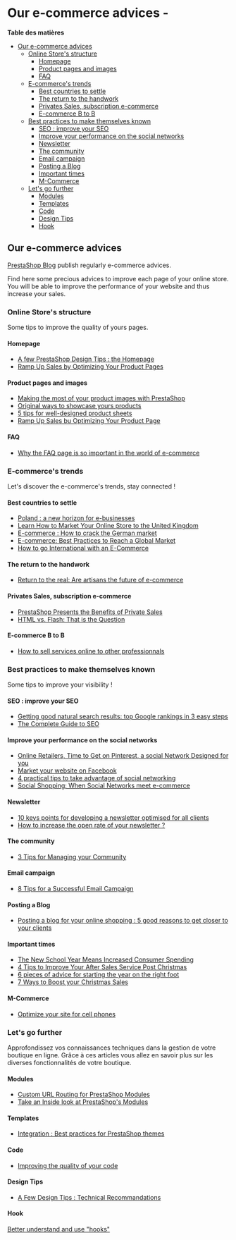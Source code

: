 # Our e-commerce advices -

**Table des matières**

* [Our e-commerce advices](our-e-commerce-advices.md#Oure-commerceadvices--Oure-commerceadvices)
  * [Online Store's structure](our-e-commerce-advices.md#Oure-commerceadvices--OnlineStore%27sstructure)
    * [Homepage](our-e-commerce-advices.md#Oure-commerceadvices--Homepage)
    * [Product pages and images](our-e-commerce-advices.md#Oure-commerceadvices--Productpagesandimages)
    * [FAQ](our-e-commerce-advices.md#Oure-commerceadvices--FAQ)
  * [ E-commerce's trends](our-e-commerce-advices.md#Oure-commerceadvices--E-commerce%27strends)
    * [Best countries to settle](our-e-commerce-advices.md#Oure-commerceadvices--Bestcountriestosettle)
    * [The return to the handwork](our-e-commerce-advices.md#Oure-commerceadvices--Thereturntothehandwork)
    * [Privates Sales, subscription e-commerce](our-e-commerce-advices.md#Oure-commerceadvices--PrivatesSales,subscriptione-commerce)
    * [E-commerce B to B](our-e-commerce-advices.md#Oure-commerceadvices--E-commerceBtoB)
  * [Best practices to make themselves known](our-e-commerce-advices.md#Oure-commerceadvices--Bestpracticestomakethemselvesknown)
    * [SEO : improve your SEO](our-e-commerce-advices.md#Oure-commerceadvices--SEO:improveyourSEO)
    * [Improve your performance on the social networks](our-e-commerce-advices.md#Oure-commerceadvices--Improveyourperformanceonthesocialnetworks)
    * [Newsletter](our-e-commerce-advices.md#Oure-commerceadvices--Newsletter)
    * [The community](our-e-commerce-advices.md#Oure-commerceadvices--Thecommunity)
    * [Email campaign](our-e-commerce-advices.md#Oure-commerceadvices--Emailcampaign)
    * [Posting a Blog](our-e-commerce-advices.md#Oure-commerceadvices--PostingaBlog)
    * [Important times](our-e-commerce-advices.md#Oure-commerceadvices--Importanttimes)
    * [ M-Commerce](our-e-commerce-advices.md#Oure-commerceadvices--M-Commerce)
  * [Let's go further](our-e-commerce-advices.md#Oure-commerceadvices--Let%27sgofurther)
    * [Modules](our-e-commerce-advices.md#Oure-commerceadvices--Modules)
    * [Templates](our-e-commerce-advices.md#Oure-commerceadvices--Templates)
    * [ Code](our-e-commerce-advices.md#Oure-commerceadvices--Code)
    * [ Design Tips](our-e-commerce-advices.md#Oure-commerceadvices--DesignTips)
    * [Hook](our-e-commerce-advices.md#Oure-commerceadvices--Hook)

## Our e-commerce advices <a href="#oure-commerceadvices-oure-commerceadvices" id="oure-commerceadvices-oure-commerceadvices"></a>

[PrestaShop Blog](http://www.prestashop.com/blog/en/) publish regularly e-commerce advices.

Find here some precious advices to improve each page of your online store. You will be able to improve the performance of your website and thus increase your sales.

### Online Store's structure <a href="#oure-commerceadvices-onlinestoresstructure" id="oure-commerceadvices-onlinestoresstructure"></a>

Some tips to improve the quality of yours pages.

#### Homepage <a href="#oure-commerceadvices-homepage" id="oure-commerceadvices-homepage"></a>

* [A few PrestaShop Design Tips : the Homepage](http://www.prestashop.com/blog/en/a-design-tips-home-page/)
* [Ramp Up Sales by Optimizing Your Product Pages](http://www.prestashop.com/blog/en/ramp-sales-optimising-product-pages/)

#### Product pages and images <a href="#oure-commerceadvices-productpagesandimages" id="oure-commerceadvices-productpagesandimages"></a>

* [Making the most of your product images with PrestaShop](http://www.prestashop.com/blog/fr/decuplez-vos-ventes-en-optimisant-vos-pages-produits/#more-10455)
* [Original ways to showcase yours products](http://www.prestashop.com/blog/en/2011/10/)\
  &#x20;
* [5 tips for well-designed product sheets ](http://www.prestashop.com/blog/en/5\_tips\_for\_well\_designed\_product\_sheets/)
* [Ramp Up Sales bu Optimizing Your Product Page](http://www.prestashop.com/blog/en/ramp-sales-optimising-product-pages/)

#### FAQ <a href="#oure-commerceadvices-faq" id="oure-commerceadvices-faq"></a>

* [Why the FAQ page is so important in the world of e-commerce](http://www.prestashop.com/blog/en/what-makes-good-faq-page/)

### &#x20;E-commerce's trends <a href="#oure-commerceadvices-e-commercestrends" id="oure-commerceadvices-e-commercestrends"></a>

Let's discover the e-commerce's trends, stay connected !&#x20;

#### Best countries to settle <a href="#oure-commerceadvices-bestcountriestosettle" id="oure-commerceadvices-bestcountriestosettle"></a>

* [Poland : a new horizon for e-businesses](http://www.prestashop.com/blog/en/poland-new-horizon-e-businesses/)
* [Learn How to Market Your Online Store to the United Kingdom](http://www.prestashop.com/blog/en/the-uk-europes-1-e-commerce-market/)
* [E-commerce : How to crack the German market](http://www.prestashop.com/blog/en/e-commerce-how-crack-german-market/)
* [E-commerce: Best Practices to Reach a Global Market ](http://www.prestashop.com/blog/en/e-commerce-best-practices-reach-global-market/)
* [How to go International with an E-Commerce](http://www.prestashop.com/blog/en/how-to-go-international-with-an-e-commerce-website/)

#### The return to the handwork <a href="#oure-commerceadvices-thereturntothehandwork" id="oure-commerceadvices-thereturntothehandwork"></a>

* [Return to the real: Are artisans the future of e-commerce](http://www.prestashop.com/blog/en/return-real-are-artisans-future-e-commerce/)

#### Privates Sales, subscription e-commerce <a href="#oure-commerceadvices-privatessales-subscriptione-commerce" id="oure-commerceadvices-privatessales-subscriptione-commerce"></a>

* [PrestaShop Presents the Benefits of Private Sales](http://www.prestashop.com/blog/en/ventes-privees-private-sales/)
* [HTML vs. Flash: That is the Question](http://www.prestashop.com/blog/en/html-vs-flash-the-comparison/)

#### E-commerce B to B <a href="#oure-commerceadvices-e-commercebtob" id="oure-commerceadvices-e-commercebtob"></a>

* [How to sell services online to other professionnals](http://www.prestashop.com/blog/en/how-to-sell-services-online-to-other-professionals/)

### Best practices to make themselves known <a href="#oure-commerceadvices-bestpracticestomakethemselvesknown" id="oure-commerceadvices-bestpracticestomakethemselvesknown"></a>

Some tips to improve your visibility !&#x20;

#### SEO : improve your SEO <a href="#oure-commerceadvices-seo-improveyourseo" id="oure-commerceadvices-seo-improveyourseo"></a>

* [Getting good natural search results: top Google rankings in 3 easy steps](http://www.prestashop.com/blog/en/getting-good-natural-search-results-top-google-rankings-3-easy-steps/)
* [The Complete Guide to SEO](http://www.prestashop.com/en/white-paper-seo)

#### Improve your performance on the social networks <a href="#oure-commerceadvices-improveyourperformanceonthesocialnetworks" id="oure-commerceadvices-improveyourperformanceonthesocialnetworks"></a>

* [Online Retailers, Time to Get on Pinterest, a social Network Designed for you](http://www.prestashop.com/blog/en/online-retailers-time-to-get-on-pinterest-a-social-network-designed-for-you/)
* [Market your website on Facebook](http://www.prestashop.com/blog/en/market-your-website-on-facebook/)
* [4 practical tips to take advantage of social networking](http://www.prestashop.com/blog/en/4\_practical\_tips\_to\_take\_advantage\_of\_social\_networking/)
* [Social Shopping: When Social Networks meet e-commerce](http://www.prestashop.com/blog/en/2011/07/)

#### Newsletter <a href="#oure-commerceadvices-newsletter" id="oure-commerceadvices-newsletter"></a>

* [10 keys points for developing a newsletter optimised for all clients](http://www.prestashop.com/blog/en/10\_key\_points\_for\_developing\_a\_newsletter\_optimised\_for\_all\_clients/)
* &#x20;[How to increase the open rate of your newsletter ?](http://www.prestashop.com/blog/en/how-to-increase-the-open-rate-of-your-newsletter/)

#### The community <a href="#oure-commerceadvices-thecommunity" id="oure-commerceadvices-thecommunity"></a>

* [3 Tips for Managing your Community](http://www.prestashop.com/blog/en/3-tips-for-managing-your-community/)

#### Email campaign <a href="#oure-commerceadvices-emailcampaign" id="oure-commerceadvices-emailcampaign"></a>

* [8 Tips for a Successful Email Campaign](http://www.prestashop.com/blog/en/8-tips-for-a-successful-email-campaign/)

#### Posting a Blog <a href="#oure-commerceadvices-postingablog" id="oure-commerceadvices-postingablog"></a>

* [Posting a blog for your online shopping : 5 good reasons to get closer to your clients](http://www.prestashop.com/blog/en/posting\_a\_blog\_for\_your\_online\_shop\_5\_good\_reasons\_to\_get\_closer\_to\_your\_cl/)

#### Important times <a href="#oure-commerceadvices-importanttimes" id="oure-commerceadvices-importanttimes"></a>

* [The New School Year Means Increased Consumer Spending](http://www.prestashop.com/blog/en/getting-ready-go-back-school-internet/)
* &#x20;[4 Tips to Improve Your After Sales Service Post Christmas](http://www.prestashop.com/blog/en/4-tips-to-improve-your-after-sales-service-post-christmas/)
* [6 pieces of advice for starting the year on the right foot](http://www.prestashop.com/blog/en/6-pieces-of-advice-for-starting-the-year-on-the-right-foot/)
* [7 Ways to Boost your Christmas Sales](http://www.prestashop.com/blog/en/7\_ways\_to\_boost\_your\_christmas\_sales/)

#### &#x20;M-Commerce <a href="#oure-commerceadvices-m-commerce" id="oure-commerceadvices-m-commerce"></a>

* [Optimize your site for cell phones](http://www.prestashop.com/blog/en/optimize-your-site-for-cell-phones/)

### Let's go further <a href="#oure-commerceadvices-letsgofurther" id="oure-commerceadvices-letsgofurther"></a>

Approfondissez vos connaissances techniques dans la gestion de votre boutique en ligne. Grâce à ces articles vous allez en savoir plus sur les diverses fonctionnalités de votre boutique.

#### Modules <a href="#oure-commerceadvices-modules" id="oure-commerceadvices-modules"></a>

* [Custom URL Routing for PrestaShop Modules](http://www.prestashop.com/blog/en/2013/01/)
* [Take an Inside look at PrestaShop's Modules](http://www.prestashop.com/blog/en/take-inside-look-prestashops-modules/)

#### Templates <a href="#oure-commerceadvices-templates" id="oure-commerceadvices-templates"></a>

* [Integration : Best practices for PrestaShop themes](http://www.prestashop.com/blog/en/integration\_best\_practices\_for\_prestashop\_themes/)

#### &#x20;Code <a href="#oure-commerceadvices-code" id="oure-commerceadvices-code"></a>

* [Improving the quality of your code](http://www.prestashop.com/blog/en/improving-quality-code/)

#### &#x20;Design Tips <a href="#oure-commerceadvices-designtips" id="oure-commerceadvices-designtips"></a>

* [A Few Design Tips : Technical Recommandations](http://www.prestashop.com/blog/en/a-design-tips-technical-recommendations/)

#### Hook <a href="#oure-commerceadvices-hook" id="oure-commerceadvices-hook"></a>

[Better understand and use "hooks"](http://www.prestashop.com/blog/en/better\_understand\_and\_use\_hooks\_by\_julien\_breux/)
